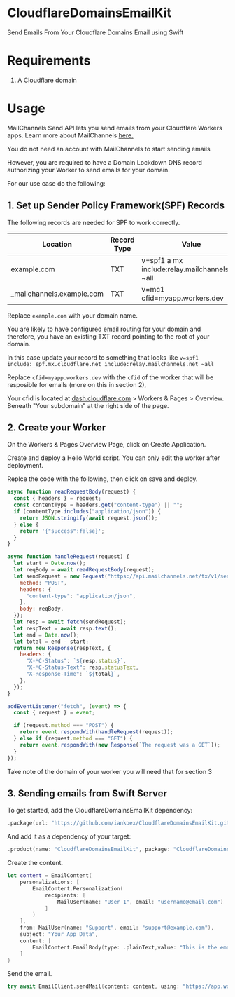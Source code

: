 # CloudflareDomainsEmailKit

Send Emails From Your Cloudflare Domains Email using Swift

# Requirements

1. A Cloudflare domain

# Usage

MailChannels Send API lets you send emails from your Cloudflare Workers apps. Learn more about MailChannels [here.](https://support.mailchannels.com/hc/en-us/articles/4565898358413-Sending-Email-from-Cloudflare-Workers-using-MailChannels-Send-API)

You do not need an account with MailChannels to start sending emails

However, you are required to have a Domain Lockdown DNS record authorizing your Worker to send emails for your domain.

For our use case do the following:

## 1. Set up Sender Policy Framework(SPF) Records

The following records are needed for SPF to work correctly.

| Location                   | Record Type | Value                                           |
| -------------------------- | ----------- | ----------------------------------------------- |
| example.com                | TXT         | v=spf1 a mx include:relay.mailchannels.net ~all |
| \_mailchannels.example.com | TXT         | v=mc1 cfid=myapp.workers.dev                    |

Replace `example.com` with your domain name.

You are likely to have configured email routing for your domain and therefore, you have an existing TXT record pointing to the root of your domain.

In this case update your record to something that looks like `v=spf1 include:_spf.mx.cloudflare.net include:relay.mailchannels.net ~all`

Replace `cfid=myapp.workers.dev` with the `cfid` of the worker that will be resposible for emails (more on this in section 2),

Your cfid is located at [dash.cloudflare.com](dash.cloudflare.com) > Workers & Pages > Overview. Beneath "Your subdomain" at the right side of the page.

## 2. Create your Worker

On the Workers & Pages Overview Page, click on Create Application.

Create and deploy a Hello World script. You can only edit the worker after deployment.

Replce the code with the following, then click on save and deploy.

```javascript
async function readRequestBody(request) {
  const { headers } = request;
  const contentType = headers.get("content-type") || "";
  if (contentType.includes("application/json")) {
    return JSON.stringify(await request.json());
  } else {
    return '{"success":false}';
  }
}

async function handleRequest(request) {
  let start = Date.now();
  let reqBody = await readRequestBody(request);
  let sendRequest = new Request("https://api.mailchannels.net/tx/v1/send", {
    method: "POST",
    headers: {
      "content-type": "application/json",
    },
    body: reqBody,
  });
  let resp = await fetch(sendRequest);
  let respText = await resp.text();
  let end = Date.now();
  let total = end - start;
  return new Response(respText, {
    headers: {
      "X-MC-Status": `${resp.status}`,
      "X-MC-Status-Text": resp.statusText,
      "X-Response-Time": `${total}`,
    },
  });
}

addEventListener("fetch", (event) => {
  const { request } = event;

  if (request.method === "POST") {
    return event.respondWith(handleRequest(request));
  } else if (request.method === "GET") {
    return event.respondWith(new Response(`The request was a GET`));
  }
});
```

Take note of the domain of your worker you will need that for section 3

## 3. Sending emails from Swift Server

To get started, add the CloudflareDomainsEmailKit dependency:

```swift
.package(url: "https://github.com/iankoex/CloudflareDomainsEmailKit.git", from: "0.1.1")
```

And add it as a dependency of your target:

```swift
.product(name: "CloudflareDomainsEmailKit", package: "CloudflareDomainsEmailKit")
```

Create the content.

```swift
let content = EmailContent(
    personalizations: [
        EmailContent.Personalization(
            recipients: [
                MailUser(name: "User 1", email: "username@email.com")
            ]
        )
    ],
    from: MailUser(name: "Support", email: "support@example.com"),
    subject: "Your App Data",
    content: [
        EmailContent.EmailBody(type: .plainText,value: "This is the email's body")
    ]
)
```

Send the email.

``` swift 
try await EmailClient.sendMail(content: content, using: "https://app.workers.dev/")
```

